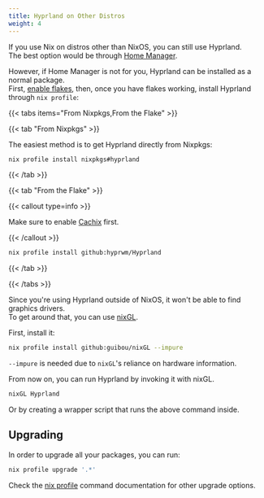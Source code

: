 ```yaml
---
title: Hyprland on Other Distros
weight: 4
---
```


If you use Nix on distros other than NixOS, you can still use Hyprland.  
The best option would be through [Home Manager](../Hyprland-on-Home-Manager).

However, if Home Manager is not for you, Hyprland can be installed as a normal
package.  
First, [enable flakes](https://nixos.wiki/wiki/Flakes#Enable_flakes), then, once you
have flakes working, install Hyprland through `nix profile`:

{{< tabs items="From Nixpkgs,From the Flake" >}}

{{< tab "From Nixpkgs" >}}

The easiest method is to get Hyprland directly from Nixpkgs:

```sh
nix profile install nixpkgs#hyprland
```

{{< /tab >}}

{{< tab "From the Flake" >}}

{{< callout type=info >}}

Make sure to enable [Cachix](../Cachix) first.

{{< /callout >}}

```sh
nix profile install github:hyprwm/Hyprland
```

{{< /tab >}}

{{< /tabs >}}

Since you're using Hyprland outside of NixOS, it won't be able to find graphics
drivers.  
To get around that, you can use
[nixGL](https://github.com/guibou/nixGL).

First, install it:

```sh
nix profile install github:guibou/nixGL --impure
```

`--impure` is needed due to `nixGL`'s reliance on hardware information.

From now on, you can run Hyprland by invoking it with nixGL.

```sh
nixGL Hyprland
```

Or by creating a wrapper script that runs the above command inside.

## Upgrading

In order to upgrade all your packages, you can run:

```sh
nix profile upgrade '.*'
```

Check the
[nix profile](https://nixos.org/manual/nix/stable/command-ref/new-cli/nix3-profile.html)
command documentation for other upgrade options.
